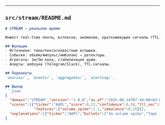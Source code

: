 
---

## `src/stream/README.md`
```markdown
# STREAM — реальное время

Инжест real‑time ленты, всплески, аномалии, краткоживущие сигналы (TTL).

## Функции
- Источники: тики/лента/новостные вспышки.
- События: объём/импульс/имбэланс → детекторы.
- Агрегаты: 1м/5м окна, стабилизация шума.
- Алерты: вебхуки (Telegram/Slack), TTL‑сигналы.

## Подпакеты
`sources/`, `events/`, `aggregates/`, `alerting/`.

## Выход
```json
{
  "domain":"STREAM","version":"1.0.0","as_of":"2025-08-14T07:30:00+03:00",
  "scores":[{"ticker":"AAPL","score":0.22,"confidence":0.58,"ttl_sec":900,
             "features":{"volume_spike":2.1,"imbalance":0.35}}],
  "explanations":[{"ticker":"AAPL","bullets":["1m volume spike","Tape imbalance"]}]
}

